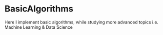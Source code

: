 # BasicAlgorithms
Here I implement basic algorithms, while studying more advanced topics i.e. Machine Learning &amp; Data Science
